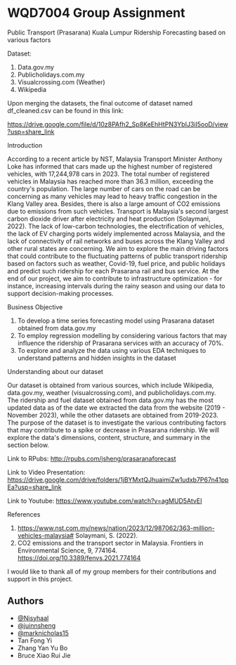 
# WQD7004 Group Assignment

Public Transport (Prasarana) Kuala Lumpur Ridership Forecasting based on various factors 

Dataset: 
1.	Data.gov.my
2.	Publicholidays.com.my
3.	Visualcrossing.com (Weather)
4.	Wikipedia

Upon merging the datasets, the final outcome of dataset named df_cleaned.csv can be found in this link:

https://drive.google.com/file/d/10z8PAfh2_Sp8KeEhHtPN3YbIJ3iI5ooD/view?usp=share_link

Introduction

According to a recent article by NST, Malaysia Transport Minister Anthony Loke has informed that cars made up the highest number of registered vehicles, with 17,244,978 cars in 2023. The total number of registered vehicles in Malaysia has reached more than 36.3 million, exceeding the country's population. The large number of cars on the road can be concerning as many vehicles may lead to heavy traffic congestion in the Klang Valley area. Besides, there is also a large amount of CO2 emissions due to emissions from such vehicles. Transport is Malaysia's second largest carbon dioxide driver after electricity and 
heat production (Solaymani, 2022). The lack of low-carbon technologies, the electrification of vehicles, the lack of EV charging ports widely implemented across Malaysia, and the lack of connectivity of rail networks and buses across the Klang Valley and other rural states are concerning. We aim to explore the main driving factors that could contribute to the fluctuating patterns of public transport ridership based on factors such as weather, Covid-19, fuel price, and public holidays and predict such ridership for each Prasarana rail and bus service. At the end of our project, we aim to contribute to infrastructure optimization - for instance, increasing intervals during the rainy season and using our data to support decision-making processes.

Business Objective
1. To develop a time series forecasting model using Prasarana dataset obtained from data.gov.my 
2. To employ regression modelling by considering various factors that may influence the ridership of Prasarana services with an accuracy of 70%.
3. To explore and analyze the data using various EDA techniques to understand patterns and hidden insights in the dataset

Understanding about our dataset

Our dataset is obtained from various sources, which include Wikipedia, data.gov.my, weather (visualcrossing.com), and publicholidays.com.my.
The ridership and fuel dataset obtained from data.gov.my has the most updated data as of the date we extracted the data from the website (2019 - November 2023), while the other datasets are obtained from 2019-2023.
The purpose of the dataset is to investigate the various contributing factors that may contribute to a spike or decrease in Prasarana ridership. We will explore the data's dimensions, content, structure, and summary in the section below.


Link to RPubs:
http://rpubs.com/jsheng/prasaranaforecast 


Link to Video Presentation: https://drive.google.com/drive/folders/1jBYMxtQJhuaimiZw1udxb7P67n41ppEa?usp=share_link 

Link to Youtube:
https://www.youtube.com/watch?v=agMUD5AtvEI


References
1.	https://www.nst.com.my/news/nation/2023/12/987062/363-million-vehicles-malaysia#
Solaymani, S. (2022). 
2.	CO2 emissions and the transport sector in Malaysia. Frontiers in Environmental Science, 9, 774164. https://doi.org/10.3389/fenvs.2021.774164

I would like to thank all of my group members for their contributions and support in this project. 




## Authors

- [@Nisyhaal](https://github.com/Nisyhaal)
- [@juinnsheng](https://github.com/juinnsheng)
- [@marknicholas15](https://github.com/marknicholas15)
- Tan Fong Yi
- Zhang Yan Yu Bo
- Bruce Xiao Rui Jie 

